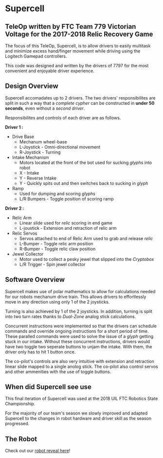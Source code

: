 # Supercell
## TeleOp written by FTC Team 779 Victorian Voltage for the 2017-2018 Relic Recovery Game
The focus of this TeleOp, Supercell, is to allow drivers to easily multitask and minimize excess hand/finger movement while driving using the Logitech Gamepad controllers.

This code was designed and written by the drivers of 7797 for the most convenient and enjoyable driver experience.

## Design Overview
Supercell accomadates up to 2 drivers. The two drivers' responsibilites are split in such a way that a *complete cypher* can be constructed in **under 50 seconds**, even without a *second driver*.

Responsibilites and controls of each driver are as follows.

**Driver 1 :**
* Drive Base 
  * Mechanum wheel-base
  * L-Joystick - Omni-directional movement
  * R-Joystick - Turning
* Intake Mechanism 
  * Motors located at the front of the bot used for sucking *glyphs* into robot
  * X - Intake 
  * Y - Reverse Intake
  * Y - Quickly spits out and then switches back to sucking in *glyph*
* Ramp 
  * Used for dumping and scoring *glyphs*
  * L/R Bumpers - Toggle position of scoring ramp

**Driver 2 :**
* Relic Arm 
  * Linear slide used for *relic* scoring in end game
  * L-joustick - Extension and retraction of relic arm
* Relic Servos
  * Servos attached to end of Relic Arm used to grab and release *relic*
  * L-Bumper - Toggle relic arm position
  * R-Bumper - Toggle relic claw position
* Jewel Collector 
  * Motor used to collect a pesky jewel that slipped into the *Cryptobox*
  * L/R Trigger - Spin jewel collector

## Software Overview
Supercell makes use of polar mathematics to allow for calculations needed for our robots mechanum drive train. This allows drivers to effortlessly move in any direction using only 1 of the 2 joysticks.

Turning is also achieved by 1 of the 2 joysticks. In addition, turning is split into two turn rates thanks to *Dual-Zone* analog stick calculations.

Concurrent instructions were implemented so that the drivers can schedule commands and override ongoing instructions for a short period of time. These paralled commands were used to solve the issue of a *glyph* getting stuck in our intake. Without these concurrent instructions, drivers would have two toggle two seperate buttons to unjam the intake. With them, the driver only has to hit 1 button once.

The co-pilot's controls are also very intuitive with extension and retraction linear slide mapped to a single anolog stick. The co-pilot also control servos and other ammenities with the use of toggle buttons.

## When did Supercell see use
This final iteration of Supercell was used at the 2018 UIL FTC Robotics State Championship.

For the majority of our team's season we slowly improved and adapted Supercell to the changes in robot hardware and driver skill as the season progressed.

## The Robot
Check out our [robot reveal here](https://www.youtube.com/watch?v=vCFBw3pLAIE)!
